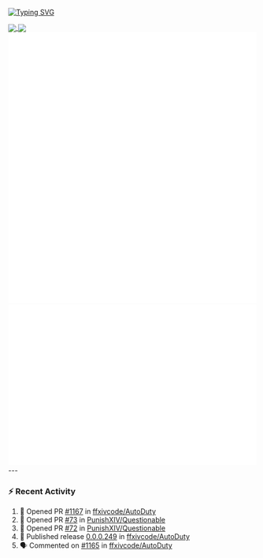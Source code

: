 [![Typing SVG](https://readme-typing-svg.demolab.com?font=Fira+Code&duration=1000&pause=1000&multiline=true&repeat=false&width=435&lines=Simon+Latusek+%7C+Gameplay+Engineer)](https://git.io/typing-svg)

<a href="https://github.com/anuraghazra/github-readme-stats">
  <img height=200 align="center" src="https://github-readme-stats.vercel.app/api?username=erdelf&theme=radical" />
</a>
<a href="https://github.com/anuraghazra/convoychat">
  <img height=200 align="center" src="https://streak-stats.demolab.com?user=erdelf&theme=radical&mode=weekly" />
</a>

<picture>
  <img src="/github-metrics.svg" alt="Metrics">
</picture>

<picture>
  <img src="/github-metrics-achievements.svg" alt="Achievements">
</picture>
---

### :zap: Recent Activity
<!--START_SECTION:activity-->
1. 💪 Opened PR [#1167](undefined) in [ffxivcode/AutoDuty](https://github.com/ffxivcode/AutoDuty)
2. 💪 Opened PR [#73](undefined) in [PunishXIV/Questionable](https://github.com/PunishXIV/Questionable)
3. 💪 Opened PR [#72](undefined) in [PunishXIV/Questionable](https://github.com/PunishXIV/Questionable)
4. 🚀 Published release [0.0.0.249](https://github.com/ffxivcode/AutoDuty/releases/tag/0.0.0.249) in [ffxivcode/AutoDuty](https://github.com/ffxivcode/AutoDuty)
5. 🗣 Commented on [#1165](https://github.com/ffxivcode/AutoDuty/issues/1165#issuecomment-3437160795) in [ffxivcode/AutoDuty](https://github.com/ffxivcode/AutoDuty)
<!--END_SECTION:activity-->

<!--
**erdelf/erdelf** is a ✨ _special_ ✨ repository because its `README.md` (this file) appears on your GitHub profile.

Here are some ideas to get you started:

- 🔭 I’m currently working on ...
- 🌱 I’m currently learning ...
- 👯 I’m looking to collaborate on ...
- 🤔 I’m looking for help with ...
- 💬 Ask me about ...
- 📫 How to reach me: ...
- 😄 Pronouns: ...
- ⚡ Fun fact: ...
-->
